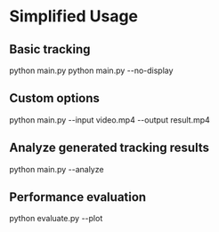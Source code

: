 # Simplified Usage

## Basic tracking
python main.py
python main.py --no-display

## Custom options
python main.py --input video.mp4 --output result.mp4

## Analyze generated tracking results
python main.py --analyze

## Performance evaluation
python evaluate.py --plot